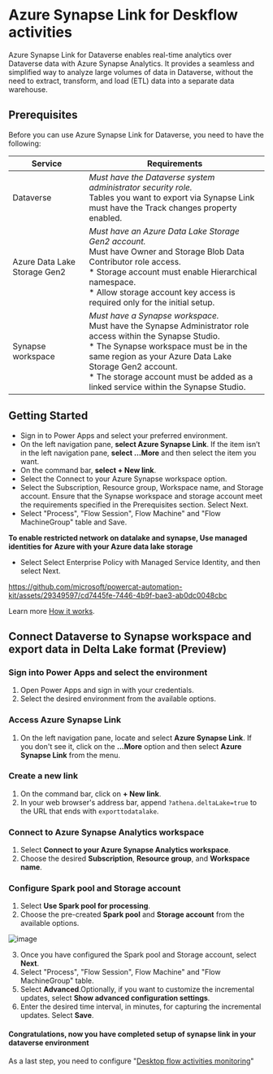 # Azure Synapse Link for Deskflow activities

Azure Synapse Link for Dataverse enables real-time analytics over Dataverse data with Azure Synapse Analytics. It provides a seamless and simplified way to analyze large volumes of data in Dataverse, without the need to extract, transform, and load (ETL) data into a separate data warehouse.

## Prerequisites
Before you can use Azure Synapse Link for Dataverse, you need to have the following:

| Service                   | Requirements                                                                                                                                                                                                                      |
|---------------------------|-----------------------------------------------------------------------------------------------------------------------------------------------------------------------------------------------------------------------------------|
| Dataverse                 | *Must have the Dataverse system administrator security role.<br>* Tables you want to export via Synapse Link must have the Track changes property enabled.                                                                            |
| Azure Data Lake Storage Gen2 | *Must have an Azure Data Lake Storage Gen2 account.<br>* Must have Owner and Storage Blob Data Contributor role access.<br>* Storage account must enable Hierarchical namespace.<br>* Allow storage account key access is required only for the initial setup. |
| Synapse workspace         | *Must have a Synapse workspace.<br>* Must have the Synapse Administrator role access within the Synapse Studio.<br>* The Synapse workspace must be in the same region as your Azure Data Lake Storage Gen2 account.<br>* The storage account must be added as a linked service within the Synapse Studio. |

## Getting Started
- Sign in to Power Apps and select your preferred environment.
- On the left navigation pane, **select Azure Synapse Link**. If the item isn’t in the left navigation pane, **select …More** and then select the item you want.
- On the command bar, **select + New link**.
- Select the Connect to your Azure Synapse workspace option.
- Select the Subscription, Resource group, Workspace name, and Storage account. Ensure that the Synapse workspace and storage account meet the requirements specified in the Prerequisites section. Select Next.
- Select "Process", "Flow Session", Flow Machine" and "Flow MachineGroup" table and Save.

**To enable restricted network on datalake and synapse, Use managed identities for Azure with your Azure data lake storage**
 - Select Select Enterprise Policy with Managed Service Identity, and then select Next.

https://github.com/microsoft/powercat-automation-kit/assets/29349597/cd7445fe-7446-4b9f-bae3-ab0dc0048cbc

Learn more [How it works](https://learn.microsoft.com/en-us/power-apps/maker/data-platform/export-to-data-lake).

## Connect Dataverse to Synapse workspace and export data in Delta Lake format (Preview)

### Sign into Power Apps and select the environment

1. Open Power Apps and sign in with your credentials.
2. Select the desired environment from the available options.

### Access Azure Synapse Link

1. On the left navigation pane, locate and select **Azure Synapse Link**. If you don't see it, click on the **...More** option and then select **Azure Synapse Link** from the menu.

### Create a new link

1. On the command bar, click on **+ New link**.
2. In your web browser's address bar, append `?athena.deltaLake=true` to the URL that ends with `exporttodatalake`.

### Connect to Azure Synapse Analytics workspace

1. Select **Connect to your Azure Synapse Analytics workspace**.
2. Choose the desired **Subscription**, **Resource group**, and **Workspace name**.

### Configure Spark pool and Storage account

1. Select **Use Spark pool for processing**.
2. Choose the pre-created **Spark pool** and **Storage account** from the available options.

![image](https://github.com/microsoft/powercat-automation-kit/assets/29349597/70a11c24-c449-45db-a7ea-0d5e0b4f0a3f)

3. Once you have configured the Spark pool and Storage account, select **Next**.
4. Select "Process", "Flow Session", Flow Machine" and "Flow MachineGroup" table.
5. Select **Advanced**.Optionally, if you want to customize the incremental updates, select **Show advanced configuration settings**.
6. Enter the desired time interval, in minutes, for capturing the incremental updates. Select **Save**.

#### Congratulations, now you have completed setup of synapse link in your dataverse environment

As a last step, you need to configure "[Desktop flow activities monitoring](../003-%20Power%20BI%20Dashboard%20Setup/readme.md)"
